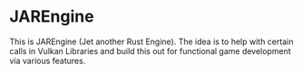 # JAREngine
This is JAREngine (Jet another Rust Engine). The idea is to help with certain calls in Vulkan Libraries and build this out for functional game development via various features.
